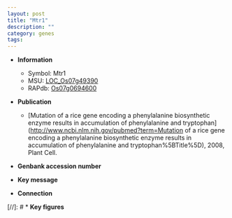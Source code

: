 ```yaml
---
layout: post
title: "Mtr1"
description: ""
category: genes
tags: 
---
```


* **Information**  
    + Symbol: Mtr1  
    + MSU: [LOC_Os07g49390](http://rice.plantbiology.msu.edu/cgi-bin/ORF_infopage.cgi?orf=LOC_Os07g49390)  
    + RAPdb: [Os07g0694600](http://rapdb.dna.affrc.go.jp/viewer/gbrowse_details/irgsp1?name=Os07g0694600)  

* **Publication**  
    + [Mutation of a rice gene encoding a phenylalanine biosynthetic enzyme results in accumulation of phenylalanine and tryptophan](http://www.ncbi.nlm.nih.gov/pubmed?term=Mutation of a rice gene encoding a phenylalanine biosynthetic enzyme results in accumulation of phenylalanine and tryptophan%5BTitle%5D), 2008, Plant Cell.

* **Genbank accession number**  

* **Key message**  

* **Connection**  

[//]: # * **Key figures**  



